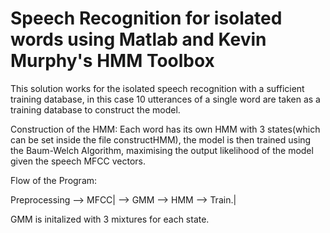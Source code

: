 # Speech Recognition for isolated words using Matlab and Kevin Murphy's HMM Toolbox
This solution works for the isolated speech recognition with a sufficient training database, in this case 10 utterances of a single word are taken as a training database to construct the model. 

Construction of the HMM:
Each word has its own HMM with 3 states(which can be set inside the file constructHMM), the model is then trained using the Baum-Welch Algorithm, maximising the output likelihood of the model given the speech MFCC vectors. 

Flow of the Program: 

Preprocessing --> MFCC| --> GMM --> HMM --> Train.|


GMM is initalized with 3 mixtures for each state. 
